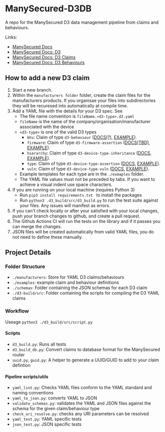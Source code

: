 # ManySecured-D3DB

A repo for the ManySecured D3 data management pipeline from claims and behaviours.

Links:
- [ManySecured Docs](https://specs.manysecured.net/)
- [ManySecured Docs: D3](https://specs.manysecured.net/d3)
- [ManySecured Docs: D3 Claims](https://specs.manysecured.net/d3/D3%20claims)
- [ManySecured Docs: D3 Behaviours](https://specs.manysecured.net/d3/D3%20behaviourss)

## How to add a new D3 claim

1. Start a new branch.
2. Within the `manufacturers folder` folder, create the claim files for the manufacturers products. If you organisae your files into subdirectories they will be recuresed into automatically at compile time. 
3. Add a YAML file with the details for your D3 spec. See 
    - The file name convention is `fileName.<d3-type>.d3.yaml`
    - `fileName` is the name of the company/organisation/manufacturer associated with the device
    - `<d3-type>` is one of the valid D3 types
        - `bhv`: Claim of type `d3-behaviour` ([DOCS(?)](https://specs.manysecured.net/d3/D3%20claims/#assert-device-type-static-behaviour), [EXAMPLE]()).
        - `firmware`: Claim of type `d3-firmware-assertion` ([DOCS(TBD)](https://specs.manysecured.net/d3), [EXAMPLE]()).
        - `hierarchy`: Claim of type `d3-device-type-inheritance` ([DOCS](https://specs.manysecured.net/d3/D3%20claims/#assert-device-type-inheritance), [EXAMPLE]()).
        - `type`: Claim of type `d3-device-type-assertion` ([DOCS](https://specs.manysecured.net/d3/D3%20claims/#assert-device-type), [EXAMPLE]()).
        - `vuln`: Claim of type `d3-device-type-vuln` ([DOCS](https://specs.manysecured.net/d3/D3%20claims/#assert-device-type-vulnerability), [EXAMPLE]()).
    - Example templates for each type are in the `./exmaples` folder.
    - The YAML file values must not be preceded by tabs. If you want to achieve a visual indent use space characters. 
4. If you are running on your local machine (requires Python 3)
    - Run `pip3 install requirements.txt ` to install the packages
    - Run `python3 .d3_build/src/d3_build.py` to run the test suite against your files. Any issues will manifest as errors.
5. If you can't check locally or after your satisfied with your local changes, push your branch changes to github, and create a pull request.
6. The Github Actions CI will run the tests on the library and if it passes you can merge the changes.
7. JSON files will be created automatically from valid YAML files, you do not need to define these manually. 

## Project Details 

### Folder Structure
- `./manufacturers`: Store for YAML D3 claims/behaviours
- `./examples`: example claim and behaviour definitions
- `./schemas`: Folder containing the JSON schemas for each D3 claim 
- `./d3-build/src`: Folder containing the scripts for compiling the D3 YAML claims 

### Workflow
Useage `python3 ./d3_build/src/script.py`

#### Scripts
- `d3_build.py`: Runs all tests
- `d3_build_db.py`: Convert claims to database format for the ManySecured router
- `uuid.py`, `guid.py`: A helper to generate a UUID/GUID to add to your claim defintion

#### Pipeline scripts/utils
- `yaml_lint.py`: Checks YAML files conform to the YAML standard and naming conventions
- `yaml_to_json.py`: converts YAML to JSON
- `validate_schemas.py`: validates the YAML and JSON files against the schema for the given claim/behaviour type
- `check_uri_resolve.py`: checks any URI parameters can be resolved 
- `yaml_test.py`: YAML specific tests
- `json_test.py`: JSON specific tests

